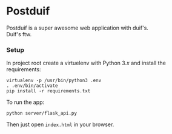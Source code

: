 # Postduif

Postduif is a super awesome web application with duif's.<br />
Duif's ftw.

### Setup
In project root create a virtuelenv with Python 3.*x* and install the
requirements:

```shell
virtualenv -p /usr/bin/python3 .env
. .env/bin/activate
pip install -r requirements.txt
```
To run the app:
```shell
python server/flask_api.py
```
Then just open `index.html` in your browser.

